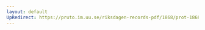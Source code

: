 ```yaml
---
layout: default
UpRedirect: https://pruto.im.uu.se/riksdagen-records-pdf/1868/prot-1868--ak--310/prot-1868--ak--310_034.pdf
---
```

